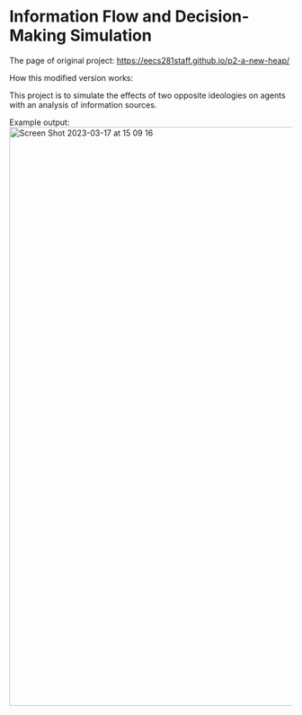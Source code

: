 # Information Flow and Decision-Making Simulation

The page of original project: https://eecs281staff.github.io/p2-a-new-heap/

How this modified version works:

This project is to simulate the effects of two opposite ideologies on agents with an analysis of information sources. 

Example output: 
<img width="1031" alt="Screen Shot 2023-03-17 at 15 09 16" src="https://user-images.githubusercontent.com/69283640/226075514-7fef940d-f382-4541-9e86-614b763c42ac.png">
